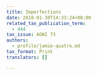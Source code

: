 ```yaml
---
title: Imperfections
date: 2018-01-30T14:33:24+00:00
related_tax_publication_term:
  - 444
tax_issue: AGNI 73
authors:
  - profile/jamie-quatro.md
tax_format: Print
translators: []

---
```

